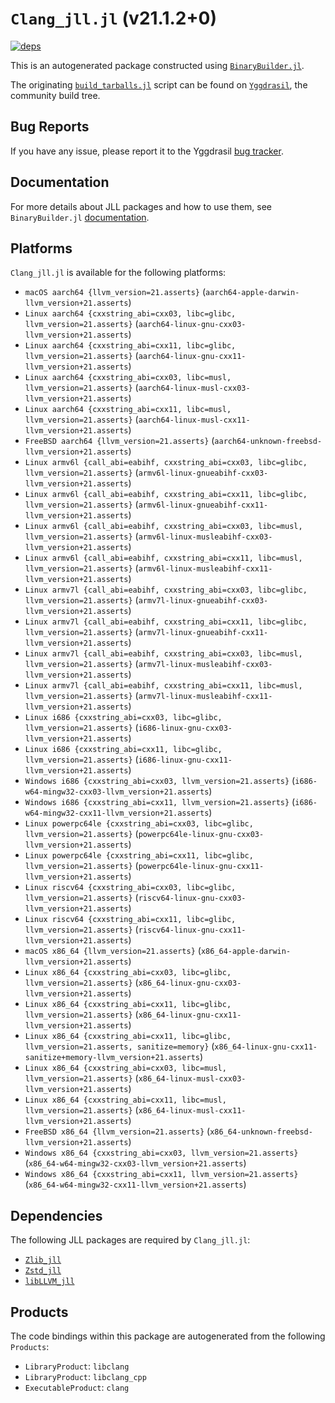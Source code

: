 # `Clang_jll.jl` (v21.1.2+0)

[![deps](https://juliahub.com/docs/Clang_jll/deps.svg)](https://juliahub.com/ui/Packages/General/Clang_jll/)

This is an autogenerated package constructed using [`BinaryBuilder.jl`](https://github.com/JuliaPackaging/BinaryBuilder.jl).

The originating [`build_tarballs.jl`](https://github.com/JuliaPackaging/Yggdrasil/blob/3bdef60ef331301967cd66fb3d8c36a1b5be5c80/L/LLVM/Clang@21/build_tarballs.jl) script can be found on [`Yggdrasil`](https://github.com/JuliaPackaging/Yggdrasil/), the community build tree.

## Bug Reports

If you have any issue, please report it to the Yggdrasil [bug tracker](https://github.com/JuliaPackaging/Yggdrasil/issues).

## Documentation

For more details about JLL packages and how to use them, see `BinaryBuilder.jl` [documentation](https://docs.binarybuilder.org/stable/jll/).

## Platforms

`Clang_jll.jl` is available for the following platforms:

* `macOS aarch64 {llvm_version=21.asserts}` (`aarch64-apple-darwin-llvm_version+21.asserts`)
* `Linux aarch64 {cxxstring_abi=cxx03, libc=glibc, llvm_version=21.asserts}` (`aarch64-linux-gnu-cxx03-llvm_version+21.asserts`)
* `Linux aarch64 {cxxstring_abi=cxx11, libc=glibc, llvm_version=21.asserts}` (`aarch64-linux-gnu-cxx11-llvm_version+21.asserts`)
* `Linux aarch64 {cxxstring_abi=cxx03, libc=musl, llvm_version=21.asserts}` (`aarch64-linux-musl-cxx03-llvm_version+21.asserts`)
* `Linux aarch64 {cxxstring_abi=cxx11, libc=musl, llvm_version=21.asserts}` (`aarch64-linux-musl-cxx11-llvm_version+21.asserts`)
* `FreeBSD aarch64 {llvm_version=21.asserts}` (`aarch64-unknown-freebsd-llvm_version+21.asserts`)
* `Linux armv6l {call_abi=eabihf, cxxstring_abi=cxx03, libc=glibc, llvm_version=21.asserts}` (`armv6l-linux-gnueabihf-cxx03-llvm_version+21.asserts`)
* `Linux armv6l {call_abi=eabihf, cxxstring_abi=cxx11, libc=glibc, llvm_version=21.asserts}` (`armv6l-linux-gnueabihf-cxx11-llvm_version+21.asserts`)
* `Linux armv6l {call_abi=eabihf, cxxstring_abi=cxx03, libc=musl, llvm_version=21.asserts}` (`armv6l-linux-musleabihf-cxx03-llvm_version+21.asserts`)
* `Linux armv6l {call_abi=eabihf, cxxstring_abi=cxx11, libc=musl, llvm_version=21.asserts}` (`armv6l-linux-musleabihf-cxx11-llvm_version+21.asserts`)
* `Linux armv7l {call_abi=eabihf, cxxstring_abi=cxx03, libc=glibc, llvm_version=21.asserts}` (`armv7l-linux-gnueabihf-cxx03-llvm_version+21.asserts`)
* `Linux armv7l {call_abi=eabihf, cxxstring_abi=cxx11, libc=glibc, llvm_version=21.asserts}` (`armv7l-linux-gnueabihf-cxx11-llvm_version+21.asserts`)
* `Linux armv7l {call_abi=eabihf, cxxstring_abi=cxx03, libc=musl, llvm_version=21.asserts}` (`armv7l-linux-musleabihf-cxx03-llvm_version+21.asserts`)
* `Linux armv7l {call_abi=eabihf, cxxstring_abi=cxx11, libc=musl, llvm_version=21.asserts}` (`armv7l-linux-musleabihf-cxx11-llvm_version+21.asserts`)
* `Linux i686 {cxxstring_abi=cxx03, libc=glibc, llvm_version=21.asserts}` (`i686-linux-gnu-cxx03-llvm_version+21.asserts`)
* `Linux i686 {cxxstring_abi=cxx11, libc=glibc, llvm_version=21.asserts}` (`i686-linux-gnu-cxx11-llvm_version+21.asserts`)
* `Windows i686 {cxxstring_abi=cxx03, llvm_version=21.asserts}` (`i686-w64-mingw32-cxx03-llvm_version+21.asserts`)
* `Windows i686 {cxxstring_abi=cxx11, llvm_version=21.asserts}` (`i686-w64-mingw32-cxx11-llvm_version+21.asserts`)
* `Linux powerpc64le {cxxstring_abi=cxx03, libc=glibc, llvm_version=21.asserts}` (`powerpc64le-linux-gnu-cxx03-llvm_version+21.asserts`)
* `Linux powerpc64le {cxxstring_abi=cxx11, libc=glibc, llvm_version=21.asserts}` (`powerpc64le-linux-gnu-cxx11-llvm_version+21.asserts`)
* `Linux riscv64 {cxxstring_abi=cxx03, libc=glibc, llvm_version=21.asserts}` (`riscv64-linux-gnu-cxx03-llvm_version+21.asserts`)
* `Linux riscv64 {cxxstring_abi=cxx11, libc=glibc, llvm_version=21.asserts}` (`riscv64-linux-gnu-cxx11-llvm_version+21.asserts`)
* `macOS x86_64 {llvm_version=21.asserts}` (`x86_64-apple-darwin-llvm_version+21.asserts`)
* `Linux x86_64 {cxxstring_abi=cxx03, libc=glibc, llvm_version=21.asserts}` (`x86_64-linux-gnu-cxx03-llvm_version+21.asserts`)
* `Linux x86_64 {cxxstring_abi=cxx11, libc=glibc, llvm_version=21.asserts}` (`x86_64-linux-gnu-cxx11-llvm_version+21.asserts`)
* `Linux x86_64 {cxxstring_abi=cxx11, libc=glibc, llvm_version=21.asserts, sanitize=memory}` (`x86_64-linux-gnu-cxx11-sanitize+memory-llvm_version+21.asserts`)
* `Linux x86_64 {cxxstring_abi=cxx03, libc=musl, llvm_version=21.asserts}` (`x86_64-linux-musl-cxx03-llvm_version+21.asserts`)
* `Linux x86_64 {cxxstring_abi=cxx11, libc=musl, llvm_version=21.asserts}` (`x86_64-linux-musl-cxx11-llvm_version+21.asserts`)
* `FreeBSD x86_64 {llvm_version=21.asserts}` (`x86_64-unknown-freebsd-llvm_version+21.asserts`)
* `Windows x86_64 {cxxstring_abi=cxx03, llvm_version=21.asserts}` (`x86_64-w64-mingw32-cxx03-llvm_version+21.asserts`)
* `Windows x86_64 {cxxstring_abi=cxx11, llvm_version=21.asserts}` (`x86_64-w64-mingw32-cxx11-llvm_version+21.asserts`)

## Dependencies

The following JLL packages are required by `Clang_jll.jl`:

* [`Zlib_jll`](https://github.com/JuliaBinaryWrappers/Zlib_jll.jl)
* [`Zstd_jll`](https://github.com/JuliaBinaryWrappers/Zstd_jll.jl)
* [`libLLVM_jll`](https://github.com/JuliaBinaryWrappers/libLLVM_jll.jl)

## Products

The code bindings within this package are autogenerated from the following `Products`:

* `LibraryProduct`: `libclang`
* `LibraryProduct`: `libclang_cpp`
* `ExecutableProduct`: `clang`
